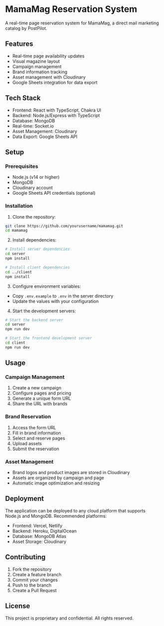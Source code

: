 # MamaMag Reservation System

A real-time page reservation system for MamaMag, a direct mail marketing catalog by PostPilot.

## Features

- Real-time page availability updates
- Visual magazine layout
- Campaign management
- Brand information tracking
- Asset management with Cloudinary
- Google Sheets integration for data export

## Tech Stack

- Frontend: React with TypeScript, Chakra UI
- Backend: Node.js/Express with TypeScript
- Database: MongoDB
- Real-time: Socket.io
- Asset Management: Cloudinary
- Data Export: Google Sheets API

## Setup

### Prerequisites

- Node.js (v14 or higher)
- MongoDB
- Cloudinary account
- Google Sheets API credentials (optional)

### Installation

1. Clone the repository:
```bash
git clone https://github.com/yourusername/mamamag.git
cd mamamag
```

2. Install dependencies:
```bash
# Install server dependencies
cd server
npm install

# Install client dependencies
cd ../client
npm install
```

3. Configure environment variables:
- Copy `.env.example` to `.env` in the server directory
- Update the values with your configuration

4. Start the development servers:
```bash
# Start the backend server
cd server
npm run dev

# Start the frontend development server
cd client
npm run dev
```

## Usage

### Campaign Management

1. Create a new campaign
2. Configure pages and pricing
3. Generate a unique form URL
4. Share the URL with brands

### Brand Reservation

1. Access the form URL
2. Fill in brand information
3. Select and reserve pages
4. Upload assets
5. Submit the reservation

### Asset Management

- Brand logos and product images are stored in Cloudinary
- Assets are organized by campaign and page
- Automatic image optimization and resizing

## Deployment

The application can be deployed to any cloud platform that supports Node.js and MongoDB. Recommended platforms:

- Frontend: Vercel, Netlify
- Backend: Heroku, DigitalOcean
- Database: MongoDB Atlas
- Asset Storage: Cloudinary

## Contributing

1. Fork the repository
2. Create a feature branch
3. Commit your changes
4. Push to the branch
5. Create a Pull Request

## License

This project is proprietary and confidential. All rights reserved. 